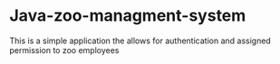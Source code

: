 # Java-zoo-managment-system
This is a simple application the allows for authentication and assigned permission to zoo employees
